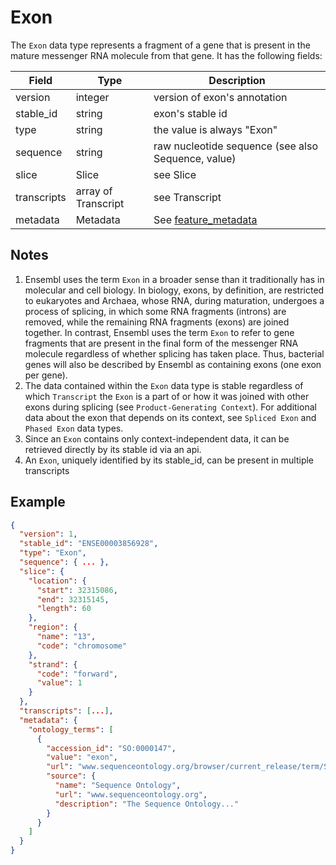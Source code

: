 # Exon

The `Exon` data type represents a fragment of a gene that is present in the mature messenger RNA molecule from that gene. It has the following fields:

| Field       | Type                  | Description                                         |
|-------------|-----------------------|-----------------------------------------------------|
| version     | integer               | version of exon's annotation                        |
| stable_id   | string                | exon's stable id                                    |
| type        | string                | the value is always "Exon"                          |
| sequence    | string                | raw nucleotide sequence (see also Sequence, value)  |
| slice       | Slice                 | see Slice                                           |
| transcripts | array of Transcript   | see Transcript                                      |
| metadata    | Metadata              | See [feature_metadata](./feature_metadata.md)       |


## Notes
1. Ensembl uses the term `Exon` in a broader sense than it traditionally has in molecular and cell biology. In biology, exons, by definition, are restricted to eukaryotes and Archaea, whose RNA, during maturation, undergoes a process of splicing, in which some RNA fragments (introns) are removed, while the remaining RNA fragments (exons) are joined together. In contrast, Ensembl uses the term `Exon` to refer to gene fragments that are present in the final form of the messenger RNA molecule regardless of whether splicing has taken place. Thus, bacterial genes will also be described by Ensembl as containing exons (one exon per gene).
2. The data contained within the `Exon` data type is stable regardless of which `Transcript` the `Exon` is a part of or how it was joined with other exons during splicing (see `Product-Generating Context`). For additional data about the exon that depends on its context, see `Spliced Exon` and `Phased Exon` data types.
3. Since an `Exon` contains only context-independent data, it can be retrieved directly by its stable id via an api.
4. An `Exon`, uniquely identified by its stable_id, can be present in multiple transcripts

## Example

```json
{
  "version": 1,
  "stable_id": "ENSE00003856928",
  "type": "Exon",
  "sequence": { ... },
  "slice": {
    "location": {
      "start": 32315086,
      "end": 32315145,
      "length": 60
    },
    "region": {
      "name": "13",
      "code": "chromosome"
    },
    "strand": {
      "code": "forward",
      "value": 1
    }
  },
  "transcripts": [...],
  "metadata": {
    "ontology_terms": [
      {
        "accession_id": "SO:0000147",
        "value": "exon",
        "url": "www.sequenceontology.org/browser/current_release/term/SO:0000147",
        "source": {
          "name": "Sequence Ontology",
          "url": "www.sequenceontology.org",
          "description": "The Sequence Ontology..."
        }
      }
    ]
  }
}
```

